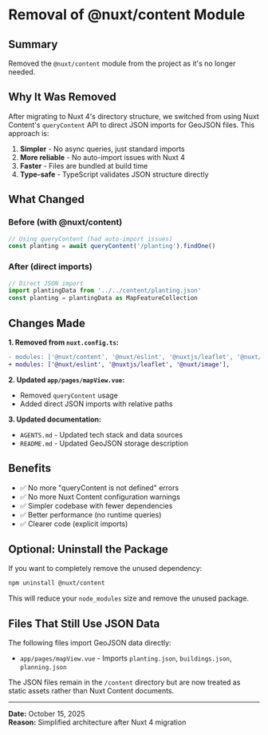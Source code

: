 # Removal of @nuxt/content Module

## Summary

Removed the `@nuxt/content` module from the project as it's no longer needed.

## Why It Was Removed

After migrating to Nuxt 4's directory structure, we switched from using Nuxt Content's `queryContent` API to direct JSON imports for GeoJSON files. This approach is:

1. **Simpler** - No async queries, just standard imports
2. **More reliable** - No auto-import issues with Nuxt 4
3. **Faster** - Files are bundled at build time
4. **Type-safe** - TypeScript validates JSON structure directly

## What Changed

### Before (with @nuxt/content)
```typescript
// Using queryContent (had auto-import issues)
const planting = await queryContent('/planting').findOne()
```

### After (direct imports)
```typescript
// Direct JSON import
import plantingData from '../../content/planting.json'
const planting = plantingData as MapFeatureCollection
```

## Changes Made

**1. Removed from `nuxt.config.ts`:**
```diff
- modules: ['@nuxt/content', '@nuxt/eslint', '@nuxtjs/leaflet', '@nuxt/image'],
+ modules: ['@nuxt/eslint', '@nuxtjs/leaflet', '@nuxt/image'],
```

**2. Updated `app/pages/mapView.vue`:**
- Removed `queryContent` usage
- Added direct JSON imports with relative paths

**3. Updated documentation:**
- `AGENTS.md` - Updated tech stack and data sources
- `README.md` - Updated GeoJSON storage description

## Benefits

- ✅ No more "queryContent is not defined" errors
- ✅ No more Nuxt Content configuration warnings
- ✅ Simpler codebase with fewer dependencies
- ✅ Better performance (no runtime queries)
- ✅ Clearer code (explicit imports)

## Optional: Uninstall the Package

If you want to completely remove the unused dependency:

```bash
npm uninstall @nuxt/content
```

This will reduce your `node_modules` size and remove the unused package.

## Files That Still Use JSON Data

The following files import GeoJSON data directly:
- `app/pages/mapView.vue` - Imports `planting.json`, `buildings.json`, `planning.json`

The JSON files remain in the `/content` directory but are now treated as static assets rather than Nuxt Content documents.

---

**Date:** October 15, 2025  
**Reason:** Simplified architecture after Nuxt 4 migration
